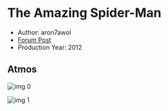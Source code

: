 # The Amazing Spider-Man

* Author: aron7awol
* [Forum Post](https://www.avsforum.com/threads/bass-eq-for-filtered-movies.2995212/post-58237786)
* Production Year: 2012

## Atmos

![img 0](https://i.imgur.com/nNNMoah.jpg)

![img 1](https://i.imgur.com/pAjDzHj.jpg)

